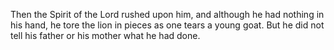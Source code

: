 Then the Spirit of the Lord rushed upon him, and although he had nothing in his hand, he tore the lion in pieces as one tears a young goat. But he did not tell his father or his mother what he had done.
